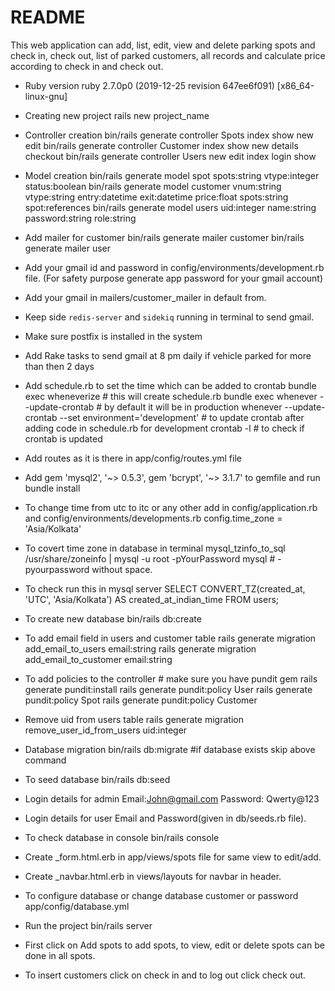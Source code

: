 # README

This web application can add, list, edit, view and delete parking spots and check in, check out, list of parked customers,
all records and calculate price according to check in and check out.


* Ruby version
  ruby 2.7.0p0 (2019-12-25 revision 647ee6f091) [x86_64-linux-gnu]

* Creating new project
  rails new project_name

* Controller creation
  bin/rails generate controller Spots index show new edit
  bin/rails generate controller Customer index show new details checkout
  bin/rails generate controller Users new edit index login show

* Model creation
  bin/rails generate model spot spots:string vtype:integer status:boolean
  bin/rails generate model customer vnum:string vtype:string entry:datetime exit:datetime price:float spots:string spot:references
  bin/rails generate model users uid:integer name:string password:string role:string

* Add mailer for customer
  bin/rails generate mailer customer
  bin/rails generate mailer user

* Add your gmail id and password in config/environments/development.rb file. (For safety purpose generate app password for your gmail account)

* Add your gmail in mailers/customer_mailer in default from.

* Keep side `redis-server` and `sidekiq` running in terminal to send gmail.

* Make sure postfix is installed in the system

* Add Rake tasks to send gmail at 8 pm daily if vehicle parked for more than then 2 days

* Add schedule.rb to set the time which can be added to crontab
  bundle exec wheneverize # this will create schedule.rb
  bundle exec whenever --update-crontab # by default it will be in production
  whenever --update-crontab --set environment='development' # to update crontab after adding code in schedule.rb for development
  crontab -l # to check if crontab is updated

* Add routes as it is there in app/config/routes.yml file

* Add gem 'mysql2', '~> 0.5.3', gem 'bcrypt', '~> 3.1.7' to gemfile and run
  bundle install

* To change time from utc to itc or any other add in config/application.rb and config/environments/developments.rb
  config.time_zone = 'Asia/Kolkata'

* To covert time zone in database in terminal
  mysql_tzinfo_to_sql /usr/share/zoneinfo | mysql -u root -pYourPassword mysql # -pyourpassword without space.

* To check run this in mysql server
  SELECT CONVERT_TZ(created_at, 'UTC', 'Asia/Kolkata') AS created_at_indian_time FROM users;

* To create new database
  bin/rails db:create

* To add email field in users and customer table
  rails generate migration add_email_to_users email:string
  rails generate migration add_email_to_customer email:string

* To add policies to the controller # make sure you have pundit gem
  rails generate pundit:install
  rails generate pundit:policy User
  rails generate pundit:policy Spot
  rails generate pundit:policy Customer


* Remove uid from users table
  rails generate migration remove_user_id_from_users uid:integer

* Database migration
  bin/rails db:migrate #if database exists skip above command

* To seed database
  bin/rails db:seed

* Login details for admin Email:John@gmail.com Password: Qwerty@123

* Login details for user Email and Password(given in db/seeds.rb file).

* To check database in console
  bin/rails console

* Create _form.html.erb in app/views/spots file for same view to edit/add.

* Create _navbar.html.erb in views/layouts for navbar in header.

* To configure database or change database customer or password app/config/database.yml

* Run the project
  bin/rails server

* First click on Add spots to add spots, to view, edit or delete spots can be done in all spots.

* To insert customers click on check in and to log out click check out. 
